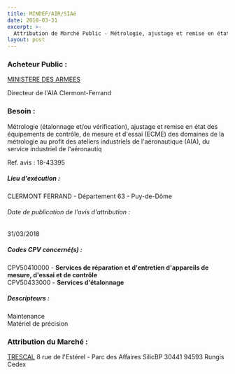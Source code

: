 ```yaml
---
title: MINDEF/AIR/SIAé
date: 2018-03-31
excerpt: >-
  Attribution de Marché Public - Métrologie, ajustage et remise en état des équipements de contrôle, de mesure et d'essai pour les AIA, du SIAE et de ses clients, pour le MINDEF à Clermont-Ferrand
layout: post
---
```


### Acheteur Public : 
<a href="/acheteur-32/siren-110090016"> MINISTERE DES ARMEES</a><br/>

Directeur de l'AIA Clermont-Ferrand





### Besoin :

Métrologie (étalonnage et/ou vérification), ajustage et remise en état des équipements de contrôle, de mesure et d'essai (ECME) des domaines de la métrologie au profit des ateliers industriels de l'aéronautique (AIA), du service industriel de l'aéronautiq

Ref. avis : 18-43395


##### Lieu d'exécution :

CLERMONT FERRAND - Département 63 - Puy-de-Dôme

###### Date de publication de l'avis d'attribution : 
31/03/2018

##### Codes CPV concerné(s) :
CPV50410000 - **Services de réparation et d'entretien d'appareils de mesure, d'essai et de contrôle** <br/>
CPV50433000 - **Services d'étalonnage** <br/>

##### Descripteurs :
Maintenance <br/>
Matériel de précision <br/>

### Attribution du Marché :
<a href="/entreprise-267/siren-562047050"> TRESCAL</a>    8 rue de l'Estérel - Parc des Affaires SilicBP 30441 94593 Rungis Cedex <br/>
